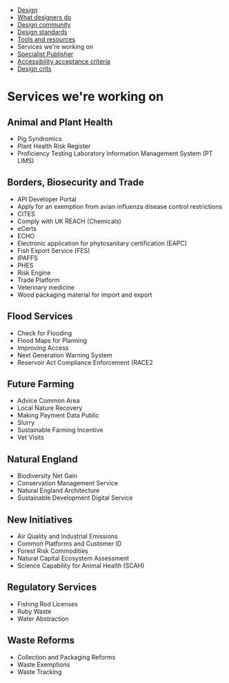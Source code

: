 <!-- Nav -->
* [Design](/README.md)
* [What designers do](/design.md)
* [Design community](/community.md)
* [Design standards](/standards.md)
* [Tools and resources](/tools-and-resources.md)
* Services we're working on
* [Specialist Publisher](/specialist-publisher.md)
* [Accessibility acceptance criteria](/accessibility-acceptance-criteria.md)
* [Design crits](/design-crits.md)


# Services we're working on


## Animal and Plant Health


- Pig Syndromics
- Plant Health Risk Register
- Proficiency Testing Laboratory Information Management System (PT LIMS)


## Borders, Biosecurity and Trade

- API Developer Portal
- Apply for an exemption from avian influenza disease control restrictions
- CITES
- Comply with UK REACH (Chemicals)
- eCerts
- ECHO
- Electronic application for phytosanitary certification (EAPC)
- Fish Export Service (FES)
- IPAFFS
- PHES
- Risk Engine
- Trade Platform
- Veterinary medicine
- Wood packaging material for import and export


## Flood Services

- Check for Flooding
- Flood Maps for Planning
- Improving Access
- Next Generation Warning System
- Reservoir Act Compliance Enforcement (RACE2


## Future Farming

- Advice Common Area
- Local Nature Recovery
- Making Payment Data Public
- Slurry
- Sustainable Farming Incentive
- Vet Visits


## Natural England

- Biodiversity Net Gain
- Conservation Management Service
- Natural England Architecture
- Sustainable Development Digital Service


## New Initiatives 

- Air Quality and Industrial Emissions
- Common Platforms and Customer ID
- Forest Risk Commodities
- Natural Capital Ecosystem Assessment
- Science Capability for Animal Health (SCAH)


## Regulatory Services

- Fishing Rod Licenses
- Ruby Waste
- Water Abstraction


## Waste Reforms

- Collection and Packaging Reforms
- Waste Exemptions
- Waste Tracking
